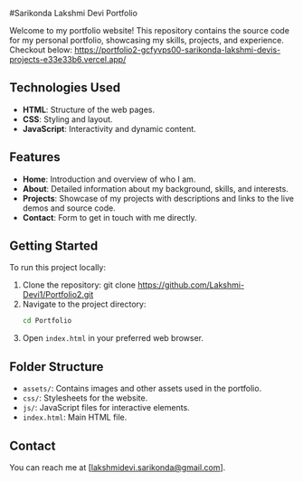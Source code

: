 #Sarikonda Lakshmi Devi Portfolio

Welcome to my portfolio website! This repository contains the source code for my personal portfolio, showcasing my skills, projects, and experience.
Checkout below:
https://portfolio2-gcfyvps00-sarikonda-lakshmi-devis-projects-e33e33b6.vercel.app/
## Technologies Used

- **HTML**: Structure of the web pages.
- **CSS**: Styling and layout.
- **JavaScript**: Interactivity and dynamic content.
## Features
- **Home**: Introduction and overview of who I am.
- **About**: Detailed information about my background, skills, and interests.
- **Projects**: Showcase of my projects with descriptions and links to the live demos and source code.
- **Contact**: Form to get in touch with me directly.
## Getting Started
To run this project locally:
1. Clone the repository:
git clone https://github.com/Lakshmi-Devi1/Portfolio2.git
3. Navigate to the project directory:
   ```bash
   cd Portfolio
   ```
4. Open `index.html` in your preferred web browser.
## Folder Structure
- `assets/`: Contains images and other assets used in the portfolio.
- `css/`: Stylesheets for the website.
- `js/`: JavaScript files for interactive elements.
- `index.html`: Main HTML file.
## Contact
You can reach me at [lakshmidevi.sarikonda@gmail.com].
